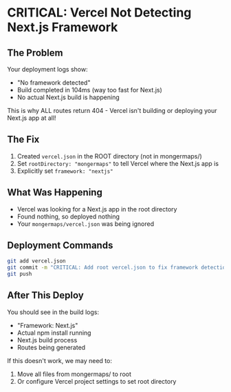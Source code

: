 # CRITICAL: Vercel Not Detecting Next.js Framework

## The Problem
Your deployment logs show:
- "No framework detected"
- Build completed in 104ms (way too fast for Next.js)
- No actual Next.js build is happening

This is why ALL routes return 404 - Vercel isn't building or deploying your Next.js app at all!

## The Fix
1. Created `vercel.json` in the ROOT directory (not in mongermaps/)
2. Set `rootDirectory: "mongermaps"` to tell Vercel where the Next.js app is
3. Explicitly set `framework: "nextjs"`

## What Was Happening
- Vercel was looking for a Next.js app in the root directory
- Found nothing, so deployed nothing
- Your `mongermaps/vercel.json` was being ignored

## Deployment Commands
```bash
git add vercel.json
git commit -m "CRITICAL: Add root vercel.json to fix framework detection"
git push
```

## After This Deploy
You should see in the build logs:
- "Framework: Next.js"
- Actual npm install running
- Next.js build process
- Routes being generated

If this doesn't work, we may need to:
1. Move all files from mongermaps/ to root
2. Or configure Vercel project settings to set root directory